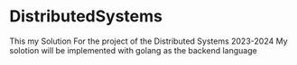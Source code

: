 # DistributedSystems
This  my  Solution  For  the project  of  the Distributed Systems  2023-2024
My solotion will be  implemented  with  golang as  the  backend  language 


